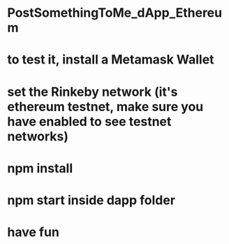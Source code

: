 # PostSomethingToMe_dApp_Ethereum
# to test it, install a Metamask Wallet
# set the Rinkeby network (it's ethereum testnet, make sure you have enabled to see testnet networks)
# npm install
# npm start inside dapp folder
# have fun

